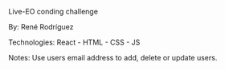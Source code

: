 Live-EO conding challenge

By: René Rodríguez

Technologies: React - HTML - CSS - JS

Notes: Use users email address to add, delete or update users.
